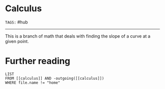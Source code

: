 # Calculus
`TAGS:` #hub

---
This is a branch of math that deals with finding the slope of a curve at a given point. 

# Further reading
```dataview
LIST 
FROM [[calculus]] AND -outgoing([[calculus]])
WHERE file.name != "home"
```